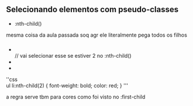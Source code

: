 
## Selecionando elementos com pseudo-classes

* :nth-child()

mesma coisa da aula passada soq agr ele literalmente pega todos os filhos

<ul>
    <h3></h3>  
    <li></li> // vai selecionar esse se estiver 2 no :nth-child()
    <li></li> 
    <li></li>
</ul>

''css     
ul li:nth-child(2) {
    font-weight: bold;
    color: red;
}
'''

a regra serve tbm para cores como foi visto no :first-child